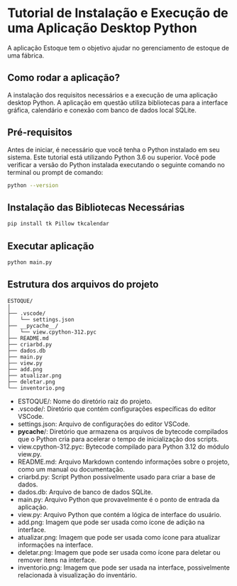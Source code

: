 # Tutorial de Instalação e Execução de uma Aplicação Desktop Python

A aplicação Estoque tem o objetivo ajudar no gerenciamento de estoque de uma fábrica.

## Como rodar a aplicação? 
A instalação dos requisitos necessários e a execução de uma aplicação desktop Python. 
A aplicação em questão utiliza bibliotecas para a interface gráfica, calendário e conexão com banco de dados local SQLite. 

## Pré-requisitos

Antes de iniciar, é necessário que você tenha o Python instalado em seu sistema. 
Este tutorial está utilizando Python 3.6 ou superior. Você pode verificar a versão do Python instalada executando o seguinte comando no terminal ou prompt de comando:

```bash
python --version
```
## Instalação das Bibliotecas Necessárias
```bash
pip install tk Pillow tkcalendar
```
## Executar aplicação
```bash
python main.py
```


## Estrutura dos arquivos do projeto
```
ESTOQUE/
│
├── .vscode/
│   └── settings.json
├── __pycache__/
│   └── view.cpython-312.pyc
├── README.md
├── criarbd.py
├── dados.db
├── main.py
├── view.py
├── add.png
├── atualizar.png
├── deletar.png
└── inventorio.png
```
- ESTOQUE/: Nome do diretório raiz do projeto.
- .vscode/: Diretório que contém configurações específicas do editor VSCode.
- settings.json: Arquivo de configurações do editor VSCode.
- __pycache__/: Diretório que armazena os arquivos de bytecode compilados que o Python cria para acelerar o tempo de inicialização dos scripts.
- view.cpython-312.pyc: Bytecode compilado para Python 3.12 do módulo view.py.
- README.md: Arquivo Markdown contendo informações sobre o projeto, como um manual ou documentação.
- criarbd.py: Script Python possivelmente usado para criar a base de dados.
- dados.db: Arquivo de banco de dados SQLite.
- main.py: Arquivo Python que provavelmente é o ponto de entrada da aplicação.
- view.py: Arquivo Python que contém a lógica de interface do usuário.
- add.png: Imagem que pode ser usada como ícone de adição na interface.
- atualizar.png: Imagem que pode ser usada como ícone para atualizar informações na interface.
- deletar.png: Imagem que pode ser usada como ícone para deletar ou remover itens na interface.
- inventorio.png: Imagem que pode ser usada na interface, possivelmente relacionada à visualização do inventário.
